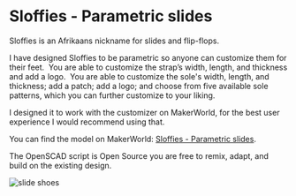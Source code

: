 # Sloffies - Parametric slides
Sloffies is an Afrikaans nickname for slides and flip-flops.

I have designed Sloffies to be parametric so anyone can customize them for their feet. 
You are able to customize the strap’s width, length, and thickness and add a logo. 
You are able to customize the sole's width, length, and thickness; add a patch; add a logo; and choose from five available sole patterns, which you can further customize to your liking.

I designed it to work with the customizer on MakerWorld, for the best user experience I would recommend using that.

You can find the model on MakerWorld: [Sloffies - Parametric slides](https://makerworld.com/en/models/1630149-sloffies-parametric-slides#profileId-1721631).

The OpenSCAD script is Open Source you are free to remix, adapt, and build on the existing design.

![slide shoes](cover_photo.JPG)
